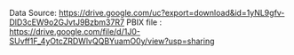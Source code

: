 Data Source: https://drive.google.com/uc?export=download&id=1yNL9gfv-DlD3cEW9o2GJvtJ9Bzbm37R7 </b>
PBIX file : https://drive.google.com/file/d/1J0-SUvff1F_4yOtcZRDWlvQQBYuamO0y/view?usp=sharing
